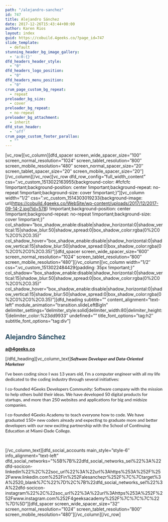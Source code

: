 ```yaml
---
path: "/alejandro-sanchez"
id: 747
title: Alejandro Sánchez
date: 2017-12-26T15:43:44+00:00
author: Karen Rios
layout: index
guid: https://cobuild.4geeks.co/?page_id=747
slide_template:
  - default
stunning_header_bg_image_gallery:
  - 'a:0:{}'
dfd_headers_header_style:
  - "0"
dfd_headers_logo_position:
  - "0"
dfd_headers_menu_position:
  - "0"
crum_page_custom_bg_repeat:
  - repeat
preloader_bg_size:
  - cover
preloader_bg_repeat:
  - no-repeat
preloader_bg_attachment:
  - inherit
dfd_stun_header:
  - 'off'
crum_page_custom_footer_parallax:
  - ""
---
```

\[vc\_row\]\[vc\_column\]\[dfd\_spacer screen\_wide\_spacer\_size=&#8221;100&#8243; screen\_normal\_resolution=&#8221;1024&#8243; screen\_tablet\_resolution=&#8221;800&#8243; screen\_mobile\_resolution=&#8221;480&#8243; screen\_normal\_spacer\_size=&#8221;20&#8243; screen\_tablet\_spacer\_size=&#8221;20&#8243; screen\_mobile\_spacer\_size=&#8221;20&#8243;\]\[/vc\_column\]\[/vc\_row\]\[vc\_row dfd\_row\_config=&#8221;full\_width\_content&#8221; css=&#8221;.vc\_custom\_1513022163955{background-color: #fcfcfc !important;background-position: center !important;background-repeat: no-repeat !important;background-size: cover !important;}&#8221;\]\[vc\_column width=&#8221;1/2&#8243; css=&#8221;.vc\_custom\_1514303019233{background-image: url(https://cobuild.4geeks.co/WebSite/wp-content/uploads/2017/12/2017-09-14-2.jpg?id=578) !important;background-position: center !important;background-repeat: no-repeat !important;background-size: cover !important;}&#8221; col\_shadow=&#8221;box\_shadow\_enable:disable|shadow\_horizontal:0|shadow\_vertical:15|shadow\_blur:50|shadow\_spread:0|box\_shadow\_color:rgba(0%2C0%2C0%2C0.35)&#8221; col\_shadow\_hover=&#8221;box\_shadow\_enable:disable|shadow\_horizontal:0|shadow\_vertical:15|shadow\_blur:50|shadow\_spread:0|box\_shadow\_color:rgba(0%2C0%2C0%2C0.35)&#8221;\]\[dfd\_spacer screen\_wide\_spacer\_size=&#8221;600&#8243; screen\_normal\_resolution=&#8221;1024&#8243; screen\_tablet\_resolution=&#8221;800&#8243; screen\_mobile\_resolution=&#8221;480&#8243;\]\[/vc\_column\]\[vc\_column width=&#8221;1/2&#8243; css=&#8221;.vc\_custom\_1513022484429{padding: 35px !important;}&#8221; col\_shadow=&#8221;box\_shadow\_enable:disable|shadow\_horizontal:0|shadow\_vertical:15|shadow\_blur:50|shadow\_spread:0|box\_shadow\_color:rgba(0%2C0%2C0%2C0.35)&#8221; col\_shadow\_hover=&#8221;box\_shadow\_enable:disable|shadow\_horizontal:0|shadow\_vertical:15|shadow\_blur:50|shadow\_spread:0|box\_shadow\_color:rgba(0%2C0%2C0%2C0.35)&#8221;\][dfd\_heading subtitle=&#8221;&#8221; content\_alignment=&#8221;text-left&#8221; module\_animation=&#8221;transition.slideLeftBigIn&#8221; delimiter\_settings=&#8221;delimiter\_style:solid|delimiter\_width:80|delimiter\_height:1|delimiter\_color:%23dd9933&#8243; undefined=&#8221;&#8221; title\_font\_options=&#8221;tag:h2&#8243; subtitle\_font_options=&#8221;tag:div&#8221;]

## <span style="color: #264a60;">Alejandro Sánchez</span>

<span style="color: #d96a21;"><strong>a@4geeks.co</strong></span>

\[/dfd\_heading\]\[vc\_column_text\]<em style="font-family: lato;"><strong>Software Developer and Data-Oriented Marketeer</strong></em>

<p style="font-family: lato;">
  I&#8217;ve been coding since I was 13 years old, I&#8217;m a computer engineer with all my life dedicated to the coding industry through several initiatives:
</p>

<p style="font-family: lato;">
  I co-founded 4Geeks Developers Community: Software company with the mission to help others build their ideas. We have developed 50 digital products for startups, and more than 250 websites and applications for big and midsize companies.
</p>

<p style="font-family: lato;">
  I co-founded 4Geeks Academy to teach everyone how to code. We have graduated 150+ new coders already and expecting to graduate more and better developers with our new exciting partnership with the School of Continuing Education at Miami-Dade College.
</p>

&nbsp;

\[/vc\_column\_text\]\[dfd\_social\_accounts main\_style=&#8221;style-6&#8243; info\_alignment=&#8221;text-left&#8221; dfd\_social\_networks=&#8221;%5B%7B%22dfd\_social\_networks\_sel%22%3A%22dfd-socicon-linkedin%22%2C%22soc\_url%22%3A%22url%3Ahttps%253A%252F%252Fwww.linkedin.com%252Fin%252Falesanchezr%252F%7C%7Ctarget%3A%2520\_blank%7C%22%7D%2C%7B%22dfd\_social\_networks\_sel%22%3A%22dfd-socicon-instagram%22%2C%22soc\_url%22%3A%22url%3Ahttps%253A%252F%252Fwww.instagram.com%252F4geeksacademy%252F%7C%7C%7C%22%7D%5D&#8221;\]\[dfd\_spacer screen\_wide\_spacer\_size=&#8221;32&#8243; screen\_normal\_resolution=&#8221;1024&#8243; screen\_tablet\_resolution=&#8221;800&#8243; screen\_mobile\_resolution=&#8221;480&#8243;\]\[/vc\_column\][/vc_row]